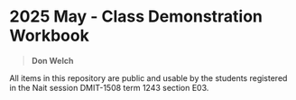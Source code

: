 # 2025 May - Class Demonstration Workbook

> **Don Welch**

All items in this repository are public and usable by the students registered in the Nait session DMIT-1508 term 1243 section E03. 

